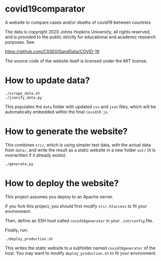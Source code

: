 # covid19comparator

A website to compare cases and/or deaths of covid19 between countries

The data is copyright 2020 Johns Hopkins University, all rights reserved, and
is provided to the public strictly for educational and academic research
purposes. See:

https://github.com/CSSEGISandData/COVID-19

The source code of the website itself is licensed under the MIT license.

# How to update data?

```
./scrape_data.sh
./jsonify_data.py
```

This populates the `data` folder with updated `csv` and `json` files, which
will be automatically embedded within the final `covid19.js`.

# How to generate the website?

This combines `src/`, which is using simpler test data, with the actual data
from `data/`, and write the result as a static website in a new folder `out/`
(it is overwritten if it already exists).

```
./generate.py
```

# How to deploy the website?

This project assumes you deploy to an Apache server.

If you fork this project, you should first modify `src/.htaccess` to fit your
environment.

Then, define an SSH host called `covid19generator` in your `.ssh/config` file.

Finally, run:

```
./deploy_production.sh
```

This writes the static website to a subfolder named `covid19generator` of the
host. You may want to modify `deploy_production.sh` to fit your environment.
